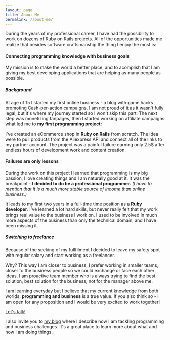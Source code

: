 ```yaml
---
layout: page
title: About Me
permalink: /about-me/
---
```



During the years of my professional career, I have had the possibility to work on dozens of Ruby on Rails projects. All of the opportunities made me realize that besides software craftsmanship the thing I enjoy the most is:

#### Connecting programming knowledge with business goals

My mission is to make the world a better place, and to acomplish that I am giving my best developing applications that are helping as many people as possible.

##### Background

At age of 15 I started my first online business - a blog with game hacks promoting Cash-per-action campaigns. I am not proud of it as it wasn't fully legal, but it's where my journey started so I won't skip this part.
The next step was monetizing fanpages, then I started working on affiliate campaigns what led me to **my first programming project:**

I've created an eCommerce shop in **Ruby on Rails** from scratch. The idea were to pull products from the Aliexpress API and connect all of the links to my partner account. The project was a painful failure earning only 2.5$ after endless hours of development work and content creation.

#### Failures are only lessons

During the work on this project I learned that programming is my big passion, I love creating things and I am naturally good at it. It was the breakpoint - **I decided to do be a professional programmer.**
*(I have to mention that it is a much more stable source of income than online business.)*

It leads to my first two years in a full-time time position as a **Ruby developer**. I've learned a lot hard skills, but never really felt that my work brings real value to the business I work on. I used to be involved in much more aspects of the business than only the technical domain, and I have been missing it.

##### Switching to freelance

Because of the seeking of my fullfilment I decided to leave my safety spot with regular salary and start working as a freelancer.

Why? This way I am closer to business, I prefer working in smaller teams, closer to the business people so we could exchange or face each other ideas. I am proactive team member who is always trying to find the best solution, best solution for the business, not for the manager above me.

I am learning everyday but I believe that my current knowledge from both worlds: **programming and business** is a true value.
If you also think so - I am open for any proposition and I would be very excited to work together!

<a href="/contact" class="button button-red">Let's talk!</a>

I also invite you to [my blog](/blog) where I describe how I am tackling programming and business challenges. It's a great place to learn more about what and how I am doing things.
